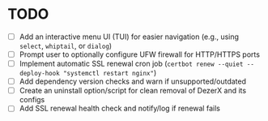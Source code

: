 # TODO

- [ ] Add an interactive menu UI (TUI) for easier navigation (e.g., using `select`, `whiptail`, or `dialog`)
- [ ] Prompt user to optionally configure UFW firewall for HTTP/HTTPS ports
- [ ] Implement automatic SSL renewal cron job (`certbot renew --quiet --deploy-hook "systemctl restart nginx"`)
- [ ] Add dependency version checks and warn if unsupported/outdated
- [ ] Create an uninstall option/script for clean removal of DezerX and its configs
- [ ] Add SSL renewal health check and notify/log if renewal fails